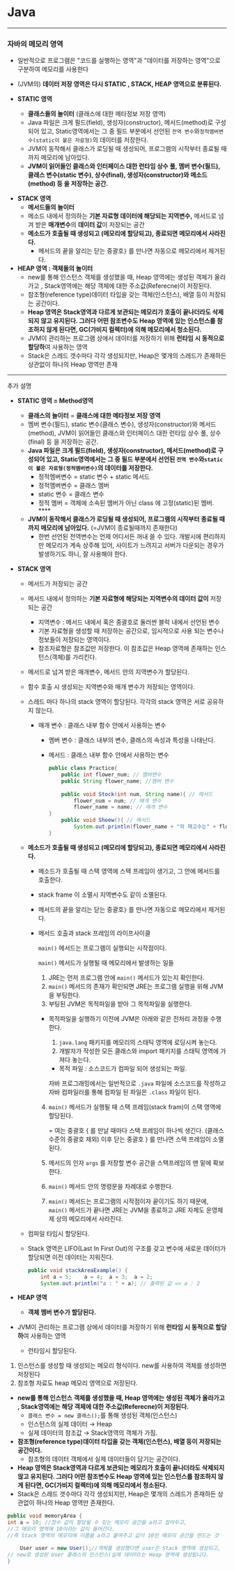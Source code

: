 # Java

---
### 자바의 메모리 영역
* 일반적으로 프로그램은 "코드를 실행하는 영역"과 "데이터를 저장하는 영역"으로 구분하여 메모리를 사용한다
* (JVM의) **데이터 저장 영역은 다시 STATIC , STACK, HEAP 영역으로 분류된다.**
  
* **STATIC 영역**
  - **클래스들의 놀이터** (클래스에 대한 메타정보 저장 영역)
  - Java 파일은 크게 필드(field), 생성자(constructor), 메서드(method)로 구성되어 있고, Static영역에서는 그 중 필드 부분에서 선언된 `전역 변수`와`정적멤버변수(static이 붙은 자료형)`의 데이터를 저장한다.
  - JVM이 동작해서 클래스가 로딩될 때 생성되어, 프로그램의 시작부터 종료될 때까지 메모리에 남아있다.
  - **JVM이 읽어들인 클래스와 인터페이스 대한 런타임 상수 풀, 멤버 변수(필드), 클래스 변수(static 변수), 상수(final), 생성자(constructor)와 메소드(method) 등 을 저장하는 공간.**
- **STACK 영역**
  - **메서드들의 놀이터**
  - 메소드 내에서 정의하는 **기본 자료형 데이터에 해당되는 지역변수,** 메서드로 넘겨 받은 **매개변수**의 **데이터 값**이 저장되는 공간
  - **메소드가 호출될 때 생성되고 (메모리에 할당되고), 종료되면 메모리에서 사라진다.**
    - 메서드의 끝을 알리는 닫는 중괄호`}` 를 만나면 자동으로 메모리에서 제거된다.
- **HEAP 영역 : 객체들의 놀이터**
  - new를 통해 인스턴스 객체를 생성했을 때, Heap 영역에는 생성된 객체가 올라가고 , Stack영역에는 해당 객체에 대한 주소값(Referecne)이 저장된다.
  - 참조형(reference type)데이터 타입을 갖는 객체(인스턴스), 배열 등이 저장되는 공간이다.
  - **Heap 영역은 Stack영역과 다르게 보관되는 메모리가 호출이 끝나더라도 삭제되지 않고 유지된다. 그러다 어떤 참조변수도 Heap 영역에 있는 인스턴스를 참조하지 않게 된다면, GC(가비지 컬렉터)에 의해 메모리에서 청소된다.**
  - JVM이 관리하는 프로그램 상에서 데이터를 저장하기 위해 **런타임 시 동적으로 할당하**여 사용하는 영역
  - Stack은 스레드 갯수마다 각각 생성되지만, Heap은 몇개의 스레드가 존재하든 상관없이 하나의 Heap 영역만 존재
---
추가 설명

- **STATIC 영역 = Method영역**
  - **클래스의 놀이터** = **클래스에 대한 메타정보 저장 영역**
  - 멤버 변수(필드), static 변수(클래스 변수), 생성자(constructor)와 메서드(method),
    JVM이 읽어들인 클래스와 인터페이스 대한 런타임 상수 풀, 상수(final) 등 을 저장하는 공간.
  - **Java 파일은 크게 필드(field), 생성자(constructor), 메서드(method)로 구성되어 있고, Static영역에서는 그 중 필드 부분에서 선언된 `전역 변수`와`static이 붙은 자료형(정적멤버변수)`의 데이터를 저장한다.**
    - 정적멤버변수 = static 변수 + static 메서드
    - 정적멤버변수 = 클래스 멤버
    - static 변수 = 클래스 변수
    - 정적 멤버 =  객체에 소속된 멤버가 아닌 class 에 고정(static)된 멤버. ****
  - **JVM이 동작해서 클래스가 로딩될 때 생성되어, 프로그램의 시작부터 종료될 때까지 메모리에 남아있다.**  (=JVM이 종료될때까지 존재한다)
    - 한번 선언된 전역변수는 언제 어디서든 꺼내 쓸 수 있다. 개발시에 편리하지만 메모리가 계속 상주해 있어, 사이트가 느려지고 서버가 다운되는 경우가 발생하기도 하니, 잘 사용해야 한다.

- **STACK 영역**
  - 메서드가 저장되는 공간
  - 메서드 내에서 정의하는 **기본 자료형에 해당되는 지역변수의 데이터 값이** 저장되는 공간
    - 지역변수 : 메서드 내에서 혹은 중괄호로 둘러싼 블럭 내에서 선언된 변수
    - 기본 자료형을 생성할 때 저장하는 공간으로, 임시적으로 사용 되는 변수나 정보들이 저장되는 영역이다.
    - 참조자료형은 참조값만 저장한다. 이 참조값은 Heap 영역에 존재하는 인스턴스(객체)를 가리킨다.
  - 메서드로 넘겨 받은 매개변수, 메서드 안의 지역변수가 할당된다.
  - 함수 호출 시 생성되는 지역변수와 매개 변수가 저장되는 영역이다.
  - 스레드 마다 하나의 stack 영역이 할당된다. 각각의 stack 영역은 서로 공유하지 않는다.
    - 매개 변수 : 클래스 내부 함수 안에서 사용하는 변수
      - 멤버 변수 : 클래스 내부의 변수, 클래스의 속성과 특성을 나태난다.
      - 메서드 : 클래스 내부 함수 안에서 사용하는 변수

        ```java
        public class Practice{
            public int flower_num; // 멤버변수
            public String flower_name; //멤버 변수
            
            public void Stock(int num, String name){ // 메서드
                flower_num = num; // 매개 변수
                flower_name = name; // 매개 변수		
        } 
            public void Shoew(){ // 메서드
                System.out.println(flower_name + "의 재고수는" + flower_num);
        }
        
        ```

  - **메소드가 호출될 때 생성되고 (메모리에 할당되고), 종료되면 메모리에서 사라진다.**
    - 메소드가 호출될 때 스택 영역에 스택 프레임이 생기고, 그 안에 메서드를 호출한다.
    - stack frame 이 소멸시 지역변수도 같이 소멸된다.
    - 메서드의 끝을 알리는 닫는 중괄호`}` 를 만나면 자동으로 메모리에서 제거된다.
    - 메서드 호출과 stack 프레임의 라이프사이클

      `main()` 메서드는 프로그램이 실행되는 시작점이다.

      `main()` 메서드가 실행될 때 메모리에서 발생하는 일들

      1. JRE는 먼저 프로그램 안에 `main()` 메서드가 있는지 확인한다.
      2. `main()` 메서드의 존재가 확인되면 JRE는 프로그램 실행을 위해 JVM을 부팅한다.
      3. 부팅된 JVM은 목적파일을 받아 그 목적파일을 실행한다.
        - 목적파일을 실행하기 이전에 JVM은 아래와 같은 전처리 과정을 수행한다.
          1. `java.lang` 패키지를 메모리의 스태틱 영역에 로딩시켜 놓는다.
          2. 개발자가 작성한 모든 클래스와 import 패키지를 스태틱 영역에 가져다 놓는다.
          - 목적 파일 : 소스코드가 컴파일 되어 생성되는 파일.

          자바 프로그래밍에서는 일반적으로 `.java` 파일에 소스코드를 작성하고 자바 컴파일러를 통해 컴파일 된 파일은 `.class` 파일이 된다.

      4. `main()` 메서드가 실행될 때 스택 프레임(stack fram)이 스택 영역에 할당된다.

         = 여는 중괄호 { 를 만날 때마다 스택 프레임이 하나씩 생긴다. (클래스 수준의 중괄호 제외) 이후 닫는 중괄호 } 를 만나면 스택 프레임이 소멸된다.

      5. 메서드의 인자 `args` 를 저장할 변수 공간을 스택프레임의 맨 밑에 확보한다.
      6. `main()` 메서드 안의 명령문을 차례대로 수행한다.
      7. `main()` 메서드는 프로그램의 시작점이자 끝이기도 하기 때문에, `main()` 메서드가 끝나면 JRE는 JVM을 종료하고 JRE 자체도 운영체제 상의 메모리에서 사라진다.
  - 컴파일 타임시 할당된다.
  - Stack 영역은 LIFO(Last In First Out)의 구조를 갖고 변수에 새로운 데이터가 할당되면 이전 데이터는 지워진다.

      ```java
      public void stackAreaExample() {
          int a = 5;	a = 4;	a = 3;	a = 2;
          System.out.println("a : " + a); // 출력된 값 => a : 2
      ```

- **HEAP 영역**
  - **객체 멤버 변수가 할당된다.**
- JVM이 관리하는 프로그램 상에서 데이터를 저장하기 위해 **런타임 시 동적으로 할당하**여 사용하는 영역
  - 런타임시 할당된다.
1. 인스턴스를 생성할 때 생성되는 메모리 형식이다. new를 사용하여 객체를 생성하면 저장된다
2. 참조형 자료도 heap 메모리 영역으로 저장된다.
- **new를 통해 인스턴스 객체를 생성했을 때, Heap 영역에는 생성된 객체가 올라가고 , Stack영역에는 해당 객체에 대한 주소값(Referecne)이 저장된다.**
  - `클래스 변수 = new 클래스();`를 통해 생성된 객체(인스턴스)
  - 인스턴스의 실제 데이터 → Heap
  - 실제 데이터의 참조값 → Stack영역의 객체가 가짐.
- **참조형(reference type)데이터 타입을 갖는 객체(인스턴스), 배열 등이 저장되는 공간이다.**
  - 참조형의 데이터 객체에서 실제 데이터들이 담기는 공간이다.
- **Heap 영역은 Stack영역과 다르게 보관되는 메모리가 호출이 끝나더라도 삭제되지 않고 유지된다. 그러다 어떤 참조변수도 Heap 영역에 있는 인스턴스를 참조하지 않게 된다면, GC(가비지 컬렉터)에 의해 메모리에서 청소된다.**
- Stack은 스레드 갯수마다 각각 생성되지만, Heap은 몇개의 스레드가 존재하든 상관없이 하나의 Heap 영역만 존재한다.

```java
public void memoryArea {
int a = 10; //정수 값이 할당될 수 있는 메모리 공간을 a라고 잡아두고,
//그 메모리 영역에 10이라는 값이 들어간다.
//즉 Stack 영역의 메모리에 이름을 a라고 붙여주고 값이 10인 메모리 공간을 만드는 것

    User user = new User();//객체를 생성했다면 user은 Stack 영역에 생성되고, 
// new로 생성된 User 클래스의 인스턴스(실제 데이터)는 Heap 영역에 생성됩니다.
}
```
